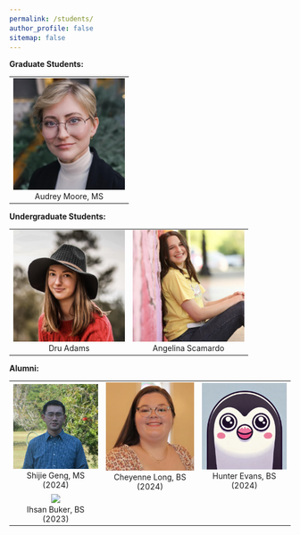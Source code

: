 ```yaml
---
permalink: /students/
author_profile: false
sitemap: false
---
```


<b>Graduate Students:</b><br>

<table style="border: none; border-collapse: collapse; width: 100%;">
  <tr>
    <td style="text-align:center; border: none;">
      <img src="https://raw.githubusercontent.com/sealslab/sealslab.github.io/refs/heads/master/files/headshots/moore_audrey.jpg" width="200"><br>Audrey Moore, MS
    </td>
  </tr>
</table>

<b>Undergraduate Students:</b> <br>

<table style="border: none; border-collapse: collapse; width: 100%;">
  <tbody>
    <tr>
      <td style="text-align:center; border: none;">
        <img src="https://raw.githubusercontent.com/sealslab/sealslab.github.io/refs/heads/master/files/headshots/adams_dru.png" width="200"><br>Dru Adams
      </td>
      <td style="text-align:center; border: none;">
        <img src="https://raw.githubusercontent.com/sealslab/sealslab.github.io/refs/heads/master/files/headshots/scamardo_angelina.jpg" width="200"><br>Angelina Scamardo
      </td>
    </tr>
  </tbody>
</table>

<b>Alumni:</b><br>

<table style="border: none; border-collapse: collapse; width: 100%;">
  <tbody>
    <tr>
      <td style="text-align:center; border: none;">
        <img src="https://raw.githubusercontent.com/sealslab/sealslab.github.io/refs/heads/master/files/headshots/geng_shijie.png" width="200"><br>Shijie Geng, MS (2024)
      </td>
      <td style="text-align:center; border: none;">
        <img src="https://raw.githubusercontent.com/sealslab/sealslab.github.io/refs/heads/master/files/headshots/long_cheyenne.jpeg" width="200"><br>Cheyenne Long, BS (2024)
      </td>
      <td style="text-align:center; border: none;">
        <img src="https://raw.githubusercontent.com/sealslab/sealslab.github.io/refs/heads/master/files/headshots/evans_hunter.png" width="200"><br>Hunter Evans, BS (2024)
      </td>
    </tr>
    <tr>
      <td style="text-align:center; border: none;">
        <img src="https://raw.githubusercontent.com/sealslab/sealslab.github.io/refs/heads/master/files/headshots/buker_ihsan.png" width="200"><br>Ihsan Buker, BS (2023)
      </td>
    </tr>
  </tbody>
</table>

